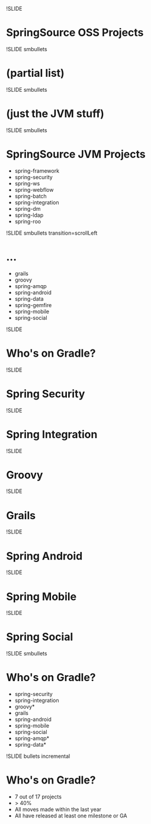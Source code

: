 !SLIDE

# SpringSource OSS Projects #


!SLIDE smbullets

# (partial list) #

!SLIDE smbullets

# (just the JVM stuff) #


!SLIDE smbullets

# SpringSource JVM Projects #

* spring-framework
* spring-security
* spring-ws
* spring-webflow
* spring-batch
* spring-integration
* spring-dm
* spring-ldap
* spring-roo


!SLIDE smbullets transition=scrollLeft

# ... #

* grails
* groovy
* spring-amqp
* spring-android
* spring-data
* spring-gemfire
* spring-mobile
* spring-social


!SLIDE
# Who's on Gradle? #

!SLIDE
# Spring Security
!SLIDE
# Spring Integration
!SLIDE
# Groovy
!SLIDE
# Grails
!SLIDE
# Spring Android
!SLIDE
# Spring Mobile
!SLIDE
# Spring Social

!SLIDE smbullets

# Who's on Gradle? #

* spring-security
* spring-integration
* groovy*
* grails
* spring-android
* spring-mobile
* spring-social
* spring-amqp*
* spring-data*


!SLIDE bullets incremental

# Who's on Gradle? #

* 7 out of 17 projects
* \> 40%
* All moves made within the last year
* All have released at least one milestone or GA


